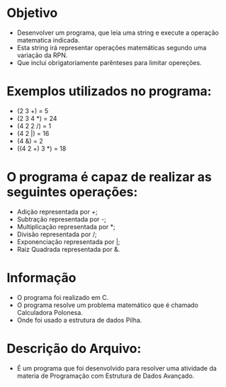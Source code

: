 # Objetivo

- Desenvolver um programa, que leia uma string e execute a operação matematica indicada.
- Esta string irá representar operações matemáticas segundo uma variação da RPN.
- Que inclui obrigatoriamente parênteses para limitar opereções.

# Exemplos utilizados no programa:
- (2 3 +) = 5 
- (2 3 4 *) = 24 
- (4 2 2 /) = 1 
- (4 2 |) = 16 
- (4 &) = 2 
- ((4 2 +) 3 *) = 18 

# O programa é capaz de realizar as seguintes operações:  
- Adição representada por +; 
- Subtração representada por -; 
- Multiplicação representada por *; 
- Divisão representada por /; 
- Exponenciação representada por |; 
- Raiz Quadrada representada por &.

# Informação
- O programa foi realizado em C.
- O programa resolve um problema matemático que é chamado Calculadora Polonesa.
- Onde foi usado a estrutura de dados Pilha.

# Descrição do Arquivo:

- É um programa que foi desenvolvido para resolver uma atividade da materia de Programação com Estrutura de Dados Avançado.